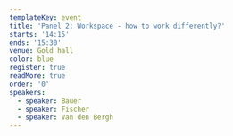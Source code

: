 ```yaml
---
templateKey: event
title: 'Panel 2: Workspace - how to work differently?'
starts: '14:15'
ends: '15:30'
venue: Gold hall
color: blue
register: true
readMore: true
order: '0'
speakers:
  - speaker: Bauer
  - speaker: Fischer
  - speaker: Van den Bergh
---
```


